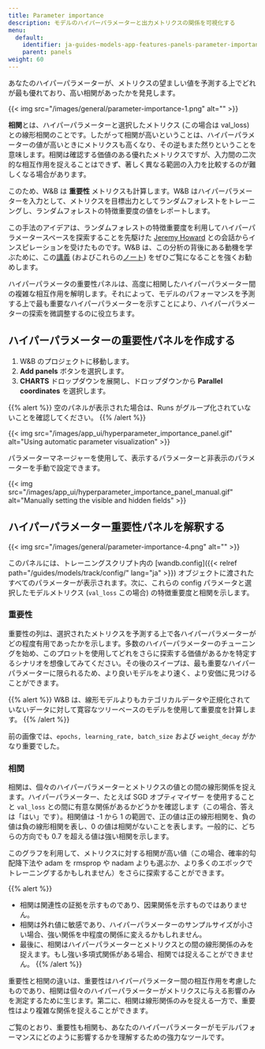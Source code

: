 ```yaml
---
title: Parameter importance
description: モデルのハイパーパラメーターと出力メトリクスの関係を可視化する
menu:
  default:
    identifier: ja-guides-models-app-features-panels-parameter-importance
    parent: panels
weight: 60
---
```


あなたのハイパーパラメーターが、メトリクスの望ましい値を予測する上でどれが最も優れており、高い相関があったかを発見します。

{{< img src="/images/general/parameter-importance-1.png" alt="" >}}

**相関**とは、ハイパーパラメーターと選択したメトリクス (この場合は val_loss) との線形相関のことです。したがって相関が高いということは、ハイパーパラメーターの値が高いときにメトリクスも高くなり、その逆もまた然りということを意味します。相関は確認する価値のある優れたメトリクスですが、入力間の二次的な相互作用を捉えることはできず、著しく異なる範囲の入力を比較するのが難しくなる場合があります。

このため、W&B は **重要性** メトリクスも計算します。W&B はハイパーパラメーターを入力として、メトリクスを目標出力としてランダムフォレストをトレーニングし、ランダムフォレストの特徴重要度の値をレポートします。

この手法のアイデアは、ランダムフォレストの特徴重要度を利用してハイパーパラメータースペースを探索することを先駆けた [Jeremy Howard](https://twitter.com/jeremyphoward) との会話からインスピレーションを受けたものです。W&B は、この分析の背後にある動機を学ぶために、この[講義](http://course18.fast.ai/lessonsml1/lesson4.html) (およびこれらの[ノート](https://forums.fast.ai/t/wiki-lesson-thread-lesson-4/7540)) をぜひご覧になることを強くお勧めします。

ハイパーパラメータの重要性パネルは、高度に相関したハイパーパラメーター間の複雑な相互作用を解明します。それによって、モデルのパフォーマンスを予測する上で最も重要なハイパーパラメーターを示すことにより、ハイパーパラメーターの探索を微調整するのに役立ちます。

## ハイパーパラメーターの重要性パネルを作成する

1. W&B のプロジェクトに移動します。
2. **Add panels** ボタンを選択します。
3. **CHARTS** ドロップダウンを展開し、ドロップダウンから **Parallel coordinates** を選択します。

{{% alert %}}
空のパネルが表示された場合は、Runs がグループ化されていないことを確認してください。
{{% /alert %}}

{{< img src="/images/app_ui/hyperparameter_importance_panel.gif" alt="Using automatic parameter visualization" >}}

パラメーターマネージャーを使用して、表示するパラメーターと非表示のパラメーターを手動で設定できます。

{{< img src="/images/app_ui/hyperparameter_importance_panel_manual.gif" alt="Manually setting the visible and hidden fields" >}}

## ハイパーパラメーター重要性パネルを解釈する

{{< img src="/images/general/parameter-importance-4.png" alt="" >}}

このパネルには、トレーニングスクリプト内の [wandb.config]({{< relref path="/guides/models/track/config/" lang="ja" >}}) オブジェクトに渡されたすべてのパラメーターが表示されます。次に、これらの config パラメータと選択したモデルメトリクス (`val_loss` この場合) の特徴重要度と相関を示します。

### 重要性

重要性の列は、選択されたメトリクスを予測する上で各ハイパーパラメーターがどの程度有用であったかを示します。多数のハイパーパラメーターのチューニングを始め、このプロットを使用してどれをさらに探索する価値があるかを特定するシナリオを想像してみてください。その後のスイープは、最も重要なハイパーパラメーターに限られるため、より良いモデルをより速く、より安価に見つけることができます。

{{% alert %}}
W&B は、線形モデルよりもカテゴリカルデータや正規化されていないデータに対して寛容なツリーベースのモデルを使用して重要度を計算します。
{{% /alert %}}

前の画像では、`epochs, learning_rate, batch_size` および `weight_decay` がかなり重要でした。

### 相関

相関は、個々のハイパーパラメーターとメトリクスの値との間の線形関係を捉えます。ハイパーパラメーター、たとえば SGD オプティマイザー を使用することと `val_loss` との間に有意な関係があるかどうかを確認します（この場合、答えは「はい」です）。相関値は -1 から 1 の範囲で、正の値は正の線形相関を、負の値は負の線形相関を表し、0 の値は相関がないことを表します。一般的に、どちらの方向でも 0.7 を超える値は強い相関を示します。

このグラフを利用して、メトリクスに対する相関が高い値（この場合、確率的勾配降下法や adam を rmsprop や nadam よりも選ぶか、より多くのエポックでトレーニングするかもしれません）をさらに探索することができます。

{{% alert %}}
* 相関は関連性の証拠を示すものであり、因果関係を示すものではありません。
* 相関は外れ値に敏感であり、ハイパーパラメーターのサンプルサイズが小さい場合、強い関係を中程度の関係に変えるかもしれません。
* 最後に、相関はハイパーパラメーターとメトリクスとの間の線形関係のみを捉えます。もし強い多項式関係がある場合、相関では捉えることができません。
{{% /alert %}}

重要性と相関の違いは、重要性はハイパーパラメーター間の相互作用を考慮したものであり、相関は個々のハイパーパラメーターがメトリクスに与える影響のみを測定するために生じます。第二に、相関は線形関係のみを捉える一方で、重要性はより複雑な関係を捉えることができます。

ご覧のとおり、重要性も相関も、あなたのハイパーパラメーターがモデルパフォーマンスにどのように影響するかを理解するための強力なツールです。